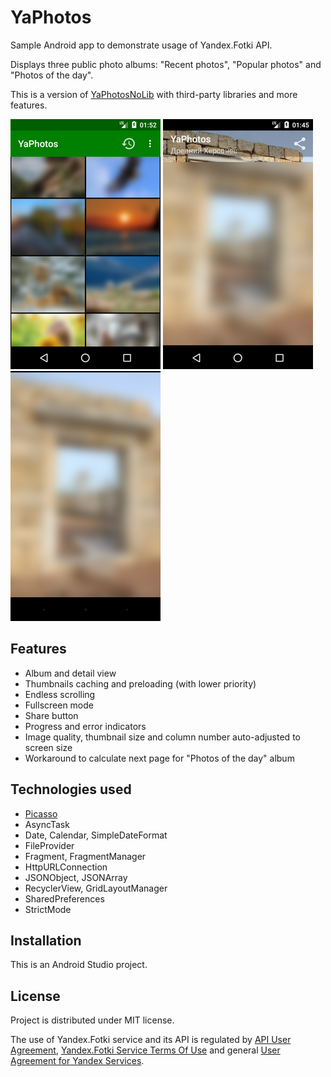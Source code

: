 # YaPhotos

Sample Android app to demonstrate usage of Yandex.Fotki API.

Displays three public photo albums: "Recent photos", "Popular photos" and "Photos of the day".

This is a version of [YaPhotosNoLib](https://github.com/gmk57/ya-photos-no-lib) with third-party libraries and more features.

![Album view](app/src/main/screen_album.png)  ![Photo view](app/src/main/screen_photo.png)  ![Fullscreen view](app/src/main/screen_full.png)

## Features

* Album and detail view
* Thumbnails caching and preloading (with lower priority)
* Endless scrolling
* Fullscreen mode
* Share button
* Progress and error indicators
* Image quality, thumbnail size and column number auto-adjusted to screen size
* Workaround to calculate next page for "Photos of the day" album

## Technologies used

* [Picasso](https://github.com/square/picasso)
* AsyncTask
* Date, Calendar, SimpleDateFormat
* FileProvider
* Fragment, FragmentManager
* HttpURLConnection
* JSONObject, JSONArray
* RecyclerView, GridLayoutManager
* SharedPreferences
* StrictMode

## Installation

This is an Android Studio project.

## License

Project is distributed under MIT license.

The use of Yandex.Fotki service and its API is regulated by [API User Agreement](https://yandex.ru/legal/fotki_api/), [Yandex.Fotki Service Terms Of Use](https://yandex.ru/legal/fotki_termsofuse/) and general [User Agreement for Yandex Services](https://yandex.com/legal/rules/).
